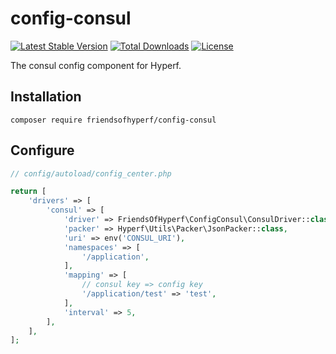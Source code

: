 # config-consul

[![Latest Stable Version](https://img.shields.io/packagist/v/friendsofhyperf/config-consul)](https://packagist.org/packages/friendsofhyperf/config-consul)
[![Total Downloads](https://img.shields.io/packagist/dt/friendsofhyperf/config-consul)](https://packagist.org/packages/friendsofhyperf/config-consul)
[![License](https://img.shields.io/packagist/l/friendsofhyperf/config-consul)](https://github.com/friendsofhyperf/config-consul)

The consul config component for Hyperf.

## Installation

~~~base
composer require friendsofhyperf/config-consul
~~~

## Configure

~~~php
// config/autoload/config_center.php

return [
    'drivers' => [
        'consul' => [
            'driver' => FriendsOfHyperf\ConfigConsul\ConsulDriver::class,
            'packer' => Hyperf\Utils\Packer\JsonPacker::class,
            'uri' => env('CONSUL_URI'),
            'namespaces' => [
                '/application',
            ],
            'mapping' => [
                // consul key => config key
                '/application/test' => 'test',
            ],
            'interval' => 5,
        ],
    ],
];
~~~
